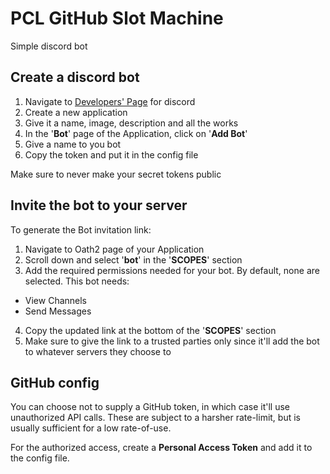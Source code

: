# PCL GitHub Slot Machine

Simple discord bot

## Create a discord bot

1. Navigate to [Developers' Page](https://discordapp.com/developers/applications) for discord
2. Create a new application
3. Give it a name, image, description and all the works
4. In the '**Bot**' page of the Application, click on '**Add Bot**'
5. Give a name to you bot
6. Copy the token and put it in the config file

Make sure to never make your secret tokens public


## Invite the bot to your server

To generate the Bot invitation link:
1. Navigate to Oath2 page of your Application
2. Scroll down and select '**bot**' in the '**SCOPES**' section
3. Add the required permissions needed for your bot. By default, none are selected. This bot needs:
  * View Channels
  * Send Messages
4. Copy the updated link at the bottom of the '**SCOPES**' section
5. Make sure to give the link to a trusted parties only since it'll add the bot to whatever servers they choose to

## GitHub config

You can choose not to supply a GitHub token, in which case it'll use unauthorized API calls.
These are subject to a harsher rate-limit, but is usually sufficient for a low rate-of-use.

For the authorized access, create a **Personal Access Token** and add it to the config file.
